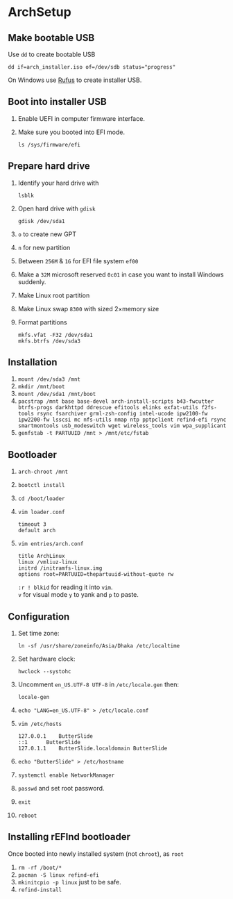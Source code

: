 # ArchSetup

## Make bootable USB

Use `dd` to create bootable USB  
```
dd if=arch_installer.iso of=/dev/sdb status="progress"
```
On Windows use [Rufus](https://rufus.akeo.ie) to create installer USB.

## Boot into installer USB

1. Enable UEFI in computer firmware interface.
1. Make sure you booted into EFI mode.

   ```
   ls /sys/firmware/efi 
   ```
## Prepare hard drive

1. Identify your hard drive with

   ```
   lsblk
   ```
1. Open hard drive with `gdisk`

   ```
   gdisk /dev/sda1
   ```
1. `o` to create new GPT
1. `n` for new partition
1. Between `256M` & `1G` for EFI file system `ef00`
1. Make a `32M` microsoft reserved `0c01` in case you want to install Windows suddenly.
1. Make Linux root partition
1. Make Linux swap `8300` with sized 2×memory size
1. Format partitions

   ```
   mkfs.vfat -F32 /dev/sda1
   mkfs.btrfs /dev/sda3
   ```

## Installation

1. `mount /dev/sda3 /mnt`
1. `mkdir /mnt/boot`
1. `mount /dev/sda1 /mnt/boot`
1. `pacstrap /mnt base base-devel arch-install-scripts b43-fwcutter btrfs-progs darkhttpd ddrescue efitools elinks exfat-utils f2fs-tools rsync fsarchiver grml-zsh-config intel-ucode ipw2100-fw ipw2200-fw lsscsi mc nfs-utils nmap ntp pptpclient refind-efi rsync smartmontools usb_modeswitch wget wireless_tools vim wpa_supplicant`
1. `genfstab -t PARTUUID /mnt > /mnt/etc/fstab`

## Bootloader

1. `arch-chroot /mnt`
1. `bootctl install`
1. `cd /boot/loader`
1. `vim loader.conf`

   ```
   timeout 3
   default arch
   ```
1. `vim entries/arch.conf`

   ```
   title ArchLinux
   linux /vmliuz-linux
   initrd /initramfs-linux.img
   options root=PARTUUID=thepartuuid-without-quote rw
   ```

   `:r ! blkid` for reading it into `vim`.  
   `v` for visual mode `y` to yank and `p` to paste.

## Configuration

1. Set time zone:

   `ln -sf /usr/share/zoneinfo/Asia/Dhaka /etc/localtime`
1. Set hardware clock:

   `hwclock --systohc`
1. Uncomment `en_US.UTF-8 UTF-8` in `/etc/locale.gen` then:

   `locale-gen`
1. `echo "LANG=en_US.UTF-8" > /etc/locale.conf`
1. `vim /etc/hosts`
   ```
   127.0.0.1	ButterSlide
   ::1		ButterSlide
   127.0.1.1	ButterSlide.localdomain	ButterSlide
   ```
1. `echo "ButterSlide" > /etc/hostname`
1. `systemctl enable NetworkManager`
1. `passwd` and set root password.
1. `exit`
1. `reboot`

## Installing rEFInd bootloader

Once booted into newly installed system (not `chroot`), 
as `root`
1. `rm -rf /boot/*`
1. `pacman -S linux refind-efi`
1. `mkinitcpio -p linux` just to be safe.
1. `refind-install`